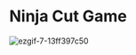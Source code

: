 
# Ninja Cut Game

![ezgif-7-13ff397c50](https://github-production-user-asset-6210df.s3.amazonaws.com/56811611/306073915-3f11b590-70b9-446b-baba-7de5a0e701d8.gif?X-Amz-Algorithm=AWS4-HMAC-SHA256&X-Amz-Credential=AKIAVCODYLSA53PQK4ZA%2F20241204%2Fus-east-1%2Fs3%2Faws4_request&X-Amz-Date=20241204T052430Z&X-Amz-Expires=300&X-Amz-Signature=5dbbcd91368cbd0f6975085afc8cd64b3785b9533a70e54b1d5ae5cfc033938d&X-Amz-SignedHeaders=host)
